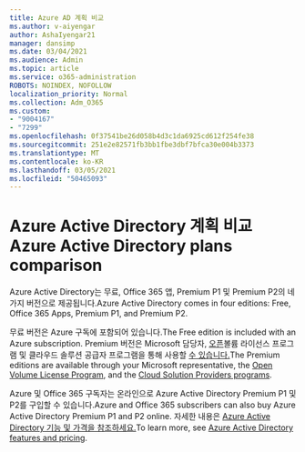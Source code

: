 ```yaml
---
title: Azure AD 계획 비교
ms.author: v-aiyengar
author: AshaIyengar21
manager: dansimp
ms.date: 03/04/2021
ms.audience: Admin
ms.topic: article
ms.service: o365-administration
ROBOTS: NOINDEX, NOFOLLOW
localization_priority: Normal
ms.collection: Adm_O365
ms.custom:
- "9004167"
- "7299"
ms.openlocfilehash: 0f37541be26d058b4d3c1da6925cd612f254fe38
ms.sourcegitcommit: 251e2e82571fb3bb1fbe3dbf7bfca30e004b3373
ms.translationtype: MT
ms.contentlocale: ko-KR
ms.lasthandoff: 03/05/2021
ms.locfileid: "50465093"
---
```

# <a name="azure-active-directory-plans-comparison"></a><span data-ttu-id="77b68-102">Azure Active Directory 계획 비교</span><span class="sxs-lookup"><span data-stu-id="77b68-102">Azure Active Directory plans comparison</span></span>

<span data-ttu-id="77b68-103">Azure Active Directory는 무료, Office 365 앱, Premium P1 및 Premium P2의 네 가지 버전으로 제공됩니다.</span><span class="sxs-lookup"><span data-stu-id="77b68-103">Azure Active Directory comes in four editions: Free, Office 365 Apps, Premium P1, and Premium P2.</span></span>

<span data-ttu-id="77b68-104">무료 버전은 Azure 구독에 포함되어 있습니다.</span><span class="sxs-lookup"><span data-stu-id="77b68-104">The Free edition is included with an Azure subscription.</span></span> <span data-ttu-id="77b68-105">Premium 버전은 Microsoft 담당자, [오픈](https://go.microsoft.com/fwlink/?linkid=2110873)볼륨 라이선스 프로그램 및 클라우드 솔루션 공급자 프로그램을 통해 사용할 [수 있습니다.](https://go.microsoft.com/fwlink/?LinkId=614968&clcid=0x409)</span><span class="sxs-lookup"><span data-stu-id="77b68-105">The Premium editions are available through your Microsoft representative, the [Open Volume License Program](https://go.microsoft.com/fwlink/?linkid=2110873), and the [Cloud Solution Providers programs](https://go.microsoft.com/fwlink/?LinkId=614968&clcid=0x409).</span></span>

<span data-ttu-id="77b68-106">Azure 및 Office 365 구독자는 온라인으로 Azure Active Directory Premium P1 및 P2를 구입할 수 있습니다.</span><span class="sxs-lookup"><span data-stu-id="77b68-106">Azure and Office 365 subscribers can also buy Azure Active Directory Premium P1 and P2 online.</span></span> <span data-ttu-id="77b68-107">자세한 내용은 [Azure Active Directory 기능 및 가격을 참조하세요.](https://go.microsoft.com/fwlink/?linkid=2081447)</span><span class="sxs-lookup"><span data-stu-id="77b68-107">To learn more, see [Azure Active Directory features and pricing](https://go.microsoft.com/fwlink/?linkid=2081447).</span></span>

